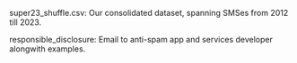super23_shuffle.csv: Our consolidated dataset, spanning SMSes from 2012 till 2023.

responsible_disclosure: Email to anti-spam app and services developer alongwith examples.
